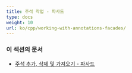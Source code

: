 ```yaml
---
title: 주석 작업 - 파사드
type: docs
weight: 10
url: ko/cpp/working-with-annotations-facades/
---
```


### **이 섹션의 문서**

- [주석 추가, 삭제 및 가져오기 - 파사드](/pdf/cpp/add-delete-and-get-annotation-facades/)